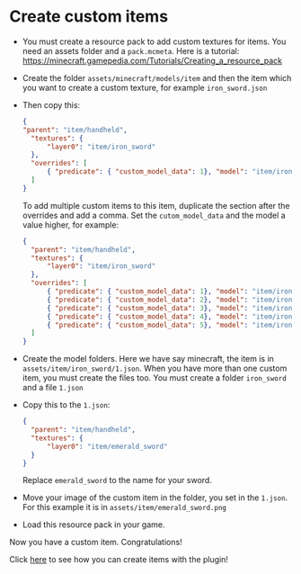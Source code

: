 # Create custom items

* You must create a resource pack to add custom textures for items. You need an assets folder and a `pack.mcmeta`. Here is a tutorial: <https://minecraft.gamepedia.com/Tutorials/Creating_a_resource_pack>
* Create the folder `assets/minecraft/models/item` and then the item which you want to create a custom texture, for example `iron_sword.json`
* Then copy this:

  ``` json
  {
  "parent": "item/handheld",
    "textures": {
        "layer0": "item/iron_sword"
    },
    "overrides": [
        { "predicate": { "custom_model_data": 1}, "model": "item/iron_sword/1" }
    ]
  }
  ```

  To add multiple custom items to this item, duplicate the section after the overrides and add a comma. Set the `cutom_model_data` and the model a value higher, for example:

  ``` json
  {
    "parent": "item/handheld",
    "textures": {
        "layer0": "item/iron_sword"
    },
    "overrides": [
        { "predicate": { "custom_model_data": 1}, "model": "item/iron_sword/1" },
        { "predicate": { "custom_model_data": 2}, "model": "item/iron_sword/2" },
        { "predicate": { "custom_model_data": 3}, "model": "item/iron_sword/3" },
        { "predicate": { "custom_model_data": 4}, "model": "item/iron_sword/4" },
        { "predicate": { "custom_model_data": 5}, "model": "item/iron_sword/5" }
    ]
  }
  ```

* Create the model folders. Here we have say minecraft, the item is in `assets/item/iron_sword/1.json`. When you have more than one custom item, you must create the files too.
  You must create a folder `iron_sword` and a file `1.json`
* Copy this to the `1.json`:
  
  ``` json
  {
    "parent": "item/handheld",
    "textures": {
        "layer0": "item/emerald_sword"
    }
  }
  ```

  Replace `emerald_sword` to the name for your sword.
* Move your image of the custom item in the folder, you set in the `1.json`. For this example it is in `assets/item/emerald_sword.png`
* Load this resource pack in your game.

Now you have a custom item. Congratulations!

Click [here](./Create-items) to see how you can create items with the plugin!
